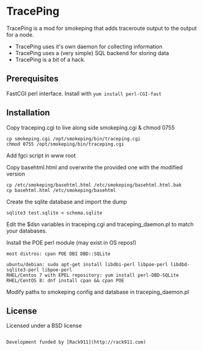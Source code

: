 TracePing
=========

TracePing is a mod for smokeping that adds traceroute output to the output for a node.

  - TracePing uses it's own daemon for collecting information
  - TracePing uses a (very simple) SQL backend for storing data
  - TracePing is a bit of a hack.


Prerequisites
-------------

FastCGI perl interface.
Install with `yum install perl-CGI-fast`


Installation
--------------

Copy traceping.cgi to live along side smokeping.cgi & chmod 0755

```
cp smokeping.cgi /opt/smokeping/bin/traceping.cgi
chmod 0755 /opt/smokeping/bin/traceping.cgi
```

Add fgci script in www root


Copy basehtml.html and overwrite the provided one with the modified version


```
cp /etc/smokeping/basehtml.html /etc/smokeping/basehtml.html.bak
cp basehtml.html /etc/smokeping/basehtml
```

Create the sqlite database and import the dump

```
sqlite3 test.sqlite < schema.sqlite
```

Edit the $dsn variables in traceping.cgi and traceping_daemon.pl to match your databases.

Install the POE perl module (may exist in OS repos!)

```
most distros: cpan POE DBI DBD::SQLite

ubuntu/debian: sudo apt-get install libdbi-perl libpoe-perl libdbd-sqlite3-perl libpoe-perl
RHEL/Centos 7 with EPEL repository: yum install perl-DBD-SQLite
RHEL/CentOS 8: dnf install cpan && cpan POE
```

Modify paths to smokeping config and database in traceping_daemon.pl

License
--------------

Licensed under a BSD license
```

Development funded by [Rack911](http://rack911.com)
